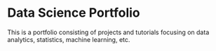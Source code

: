 # Data Science Portfolio
This is a portfolio consisting of projects and tutorials focusing on data analytics, statistics, machine learning, etc.
